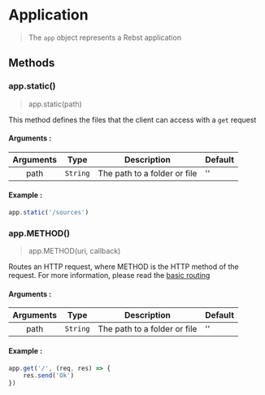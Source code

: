 # Application

> The `app` object represents a Rebst application

## Methods

### app.static()
> app.static(path)

This method defines the files that the client can access with a `get` request

#### Arguments :
| Arguments | Type     |          Description         | Default |
|:---------:|----------|:----------------------------:|---------|
|    path   | `String` | The path to a folder or file |    ''   |

#### Example :
```javascript
app.static('/sources')
```

### app.METHOD()
> app.METHOD(uri, callback)

Routes an HTTP request, where METHOD is the HTTP method of the request. For more information, please read the [basic routing](basic-routing.md)

#### Arguments :
| Arguments | Type     |          Description         | Default |
|:---------:|----------|:----------------------------:|---------|
|    path   | `String` | The path to a folder or file |    ''   |

#### Example :
```javascript
app.get('/', (req, res) => {
    res.send('Ok')
})
```